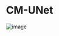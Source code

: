 # CM-UNet
![image](https://github.com/user-attachments/assets/95523698-abe3-486c-8ba0-8afaef072cac)

